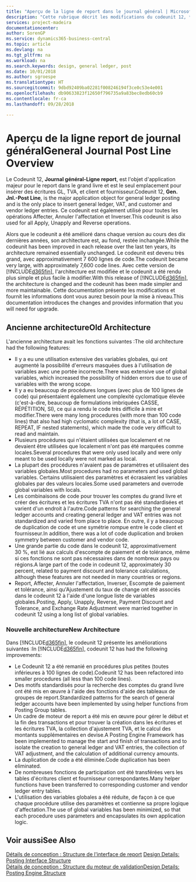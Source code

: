 ```yaml
---
title: "Aperçu de la ligne de report dans le journal général | Microsoft Docs"
description: "Cette rubrique décrit les modifications du codeunit 12, **Journal général-Ligne report**, qui est l'objet d'application majeur pour le report dans le grand livre et est le seul emplacement pour insérer des écritures grand livre, des écritures TVA et des écritures client et fournisseur."
services: project-madeira
documentationcenter: 
author: SorenGP
ms.service: dynamics365-business-central
ms.topic: article
ms.devlang: na
ms.tgt_pltfrm: na
ms.workload: na
ms.search.keywords: design, general ledger, post
ms.date: 10/01/2018
ms.author: sgroespe
ms.translationtype: HT
ms.sourcegitcommit: 9dbd92409ba02281f008246194f3ce0c53e4e001
ms.openlocfilehash: db90633823f12650f796735a9a83bec8edb60cb9
ms.contentlocale: fr-ca
ms.lasthandoff: 09/28/2018

---
```

# <a name="general-journal-post-line-overview"></a><span data-ttu-id="e922d-103">Aperçu de la ligne report de journal général</span><span class="sxs-lookup"><span data-stu-id="e922d-103">General Journal Post Line Overview</span></span>
<span data-ttu-id="e922d-104">Le Codeunit 12, **Journal général-Ligne report**, est l'objet d'application majeur pour le report dans le grand livre et est le seul emplacement pour insérer des écritures GL, TVA, et client et fournisseur.</span><span class="sxs-lookup"><span data-stu-id="e922d-104">Codeunit 12, **Gen. Jnl.-Post Line**, is the major application object for general ledger posting and is the only place to insert general ledger, VAT, and customer and vendor ledger entries.</span></span> <span data-ttu-id="e922d-105">Ce codeunit est également utilisé pour toutes les opérations Affecter, Annuler l'affectation et Inverser.</span><span class="sxs-lookup"><span data-stu-id="e922d-105">This codeunit is also used for all Apply, Unapply and Reverse operations.</span></span>  
  
<span data-ttu-id="e922d-106">Alors que le codeunit a été amélioré dans chaque version au cours des dix dernières années, son architecture est, au fond, restée inchangée.</span><span class="sxs-lookup"><span data-stu-id="e922d-106">While the codeunit has been improved in each release over the last ten years, its architecture remained essentially unchanged.</span></span> <span data-ttu-id="e922d-107">Le codeunit est devenu très grand, avec approximativement 7 600 lignes de code.</span><span class="sxs-lookup"><span data-stu-id="e922d-107">The codeunit became very large, with approximately 7,600 code lines.</span></span> <span data-ttu-id="e922d-108">Avec cette version de [!INCLUDE[d365fin](includes/d365fin_md.md)], l'architecture est modifiée et le codeunit a été rendu plus simple et plus facile à modifier.</span><span class="sxs-lookup"><span data-stu-id="e922d-108">With this release of [!INCLUDE[d365fin](includes/d365fin_md.md)], the architecture is changed and the codeunit has been made simpler and more maintainable.</span></span> <span data-ttu-id="e922d-109">Cette documentation présente les modifications et fournit les informations dont vous aurez besoin pour la mise à niveau.</span><span class="sxs-lookup"><span data-stu-id="e922d-109">This documentation introduces the changes and provides information that you will need for upgrade.</span></span>  
  
## <a name="old-architecture"></a><span data-ttu-id="e922d-110">Ancienne architecture</span><span class="sxs-lookup"><span data-stu-id="e922d-110">Old Architecture</span></span>  
<span data-ttu-id="e922d-111">L'ancienne architecture avait les fonctions suivantes :</span><span class="sxs-lookup"><span data-stu-id="e922d-111">The old architecture had the following features:</span></span>  
  
* <span data-ttu-id="e922d-112">Il y a eu une utilisation extensive des variables globales, qui ont augmenté la possibilité d'erreurs masquées dues à l'utilisation de variables avec une portée incorrecte.</span><span class="sxs-lookup"><span data-stu-id="e922d-112">There was extensive use of global variables, which increased the possibility of hidden errors due to use of variables with the wrong scope.</span></span>  
* <span data-ttu-id="e922d-113">Il y a eu beaucoup de procédures longues (avec plus de 100 lignes de code) qui présentaient également une complexité cyclomatique élevée (c'est-à-dire, beaucoup de formulations imbriquées CASSE, RÉPÉTITION, SI), ce qui a rendu le code très difficile à mire et modifier.</span><span class="sxs-lookup"><span data-stu-id="e922d-113">There were many long procedures (with more than 100 code lines) that also had high cyclomatic complexity (that is, a lot of CASE, REPEAT, IF nested statements), which made the code very difficult to read and maintain.</span></span>  
* <span data-ttu-id="e922d-114">Plusieurs procédures qui n'étaient utilisées que localement et ne devaient être utilisées que localement n'ont pas été marquées comme locales.</span><span class="sxs-lookup"><span data-stu-id="e922d-114">Several procedures that were only used locally and were only meant to be used locally were not marked as local.</span></span>  
* <span data-ttu-id="e922d-115">La plupart des procédures n'avaient pas de paramètres et utilisaient des variables globales.</span><span class="sxs-lookup"><span data-stu-id="e922d-115">Most procedures had no parameters and used global variables.</span></span> <span data-ttu-id="e922d-116">Certains utilisaient des paramètres et écrasaient les variables globales par des valeurs locales.</span><span class="sxs-lookup"><span data-stu-id="e922d-116">Some used parameters and overrode global variables with locals.</span></span>  
* <span data-ttu-id="e922d-117">Les combinaisons de code pour trouver les comptes du grand livre et créer des écritures et les écritures TVA n'ont pas été standardisées et varient d'un endroit à l'autre.</span><span class="sxs-lookup"><span data-stu-id="e922d-117">Code patterns for searching the general ledger accounts and creating general ledger and VAT entries was not standardized and varied from place to place.</span></span> <span data-ttu-id="e922d-118">En outre, il y a beaucoup de duplication de code et une symétrie rompue entre le code client et fournisseur.</span><span class="sxs-lookup"><span data-stu-id="e922d-118">In addition, there was a lot of code duplication and broken symmetry between customer and vendor code.</span></span>  
* <span data-ttu-id="e922d-119">Une grande partie du code dans le codeunit 12, approximativement 30 %, est lié aux calculs d'escompte de paiement et de tolérance, même si ces fonctions ne sont pas nécessaires dans de nombreux pays ou régions.</span><span class="sxs-lookup"><span data-stu-id="e922d-119">A large part of the code in codeunit 12, approximately 30 percent, related to payment discount and tolerance calculations, although these features are not needed in many countries or regions.</span></span>  
* <span data-ttu-id="e922d-120">Report, Affecter, Annuler l'affectation, Inverser, Escompte de paiement et tolérance, ainsi qu'Ajustement du taux de change ont été associés dans le codeunit 12 à l'aide d'une longue liste de variables globales.</span><span class="sxs-lookup"><span data-stu-id="e922d-120">Posting, Apply, Unapply, Reverse, Payment Discount and Tolerance, and Exchange Rate Adjustment were married together in codeunit 12 using a long list of global variables.</span></span>  
  
### <a name="new-architecture"></a><span data-ttu-id="e922d-121">Nouvelle architecture</span><span class="sxs-lookup"><span data-stu-id="e922d-121">New Architecture</span></span>  
<span data-ttu-id="e922d-122">Dans [!INCLUDE[d365fin](includes/d365fin_md.md)], le codeunit 12 présente les améliorations suivantes :</span><span class="sxs-lookup"><span data-stu-id="e922d-122">In [!INCLUDE[d365fin](includes/d365fin_md.md)], codeunit 12 has had the following improvements:</span></span>  
  
* <span data-ttu-id="e922d-123">Le Codeunit 12 a été remanié en procédures plus petites (toutes inférieures à 100 lignes de code).</span><span class="sxs-lookup"><span data-stu-id="e922d-123">Codeunit 12 has been refactored into smaller procedures (all less than 100 code lines).</span></span>  
* <span data-ttu-id="e922d-124">Des motifs standardisés pour la recherche des comptes du grand livre ont été mis en œuvre à l'aide des fonctions d'aide des tableaux de groupes de report.</span><span class="sxs-lookup"><span data-stu-id="e922d-124">Standardized patterns for the search of general ledger accounts have been implemented by using helper functions from Posting Group tables.</span></span>  
* <span data-ttu-id="e922d-125">Un cadre de moteur de report a été mis en œuvre pour gérer le début et la fin des transactions et pour trouver la création dans les écritures et les écritures TVA, la collection d'ajustement TVA, et le calcul des montants supplémentaires en devise.</span><span class="sxs-lookup"><span data-stu-id="e922d-125">A Posting Engine Framework has been implemented to manage the start and finish of transactions and to isolate the creation to general ledger and VAT entries, the collection of VAT adjustment, and the calculation of additional currency amounts.</span></span>  
* <span data-ttu-id="e922d-126">La duplication de code a été éliminée.</span><span class="sxs-lookup"><span data-stu-id="e922d-126">Code duplication has been eliminated.</span></span>  
* <span data-ttu-id="e922d-127">De nombreuses fonctions de participation ont été transférées vers les tables d'écritures client et fournisseur correspondantes.</span><span class="sxs-lookup"><span data-stu-id="e922d-127">Many helper functions have been transferred to corresponding customer and vendor ledger entry tables.</span></span>  
* <span data-ttu-id="e922d-128">L'utilisation des variables globales a été réduite, de façon à ce que chaque procédure utilise des paramètres et contienne sa propre logique d'affectation.</span><span class="sxs-lookup"><span data-stu-id="e922d-128">The use of global variables has been minimized, so that each procedure uses parameters and encapsulates its own application logic.</span></span>  
  
## <a name="see-also"></a><span data-ttu-id="e922d-129">Voir aussi</span><span class="sxs-lookup"><span data-stu-id="e922d-129">See Also</span></span>  
<span data-ttu-id="e922d-130">[Détails de conception : Structure de l'interface de report](design-details-posting-interface-structure.md) </span><span class="sxs-lookup"><span data-stu-id="e922d-130">[Design Details: Posting Interface Structure](design-details-posting-interface-structure.md) </span></span>  
[<span data-ttu-id="e922d-131">Détails de conception : Structure du moteur de validation</span><span class="sxs-lookup"><span data-stu-id="e922d-131">Design Details: Posting Engine Structure</span></span>](design-details-posting-engine-structure.md)

